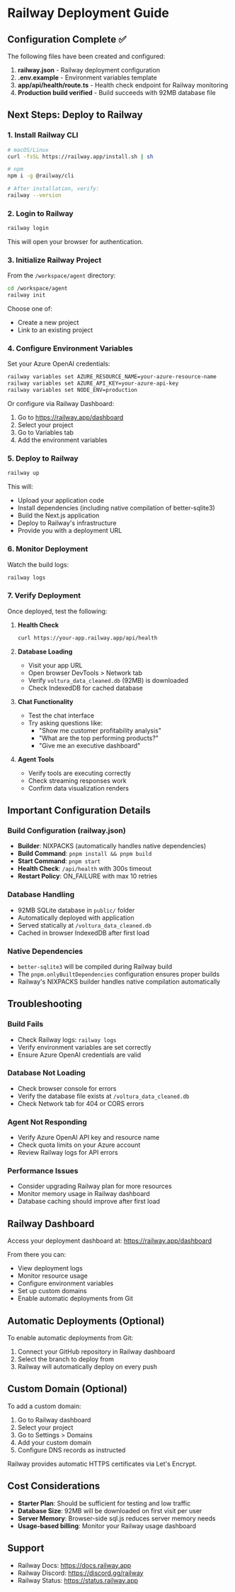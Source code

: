 # Railway Deployment Guide

## Configuration Complete ✅

The following files have been created and configured:

1. **railway.json** - Railway deployment configuration
2. **.env.example** - Environment variables template
3. **app/api/health/route.ts** - Health check endpoint for Railway monitoring
4. **Production build verified** - Build succeeds with 92MB database file

## Next Steps: Deploy to Railway

### 1. Install Railway CLI

```bash
# macOS/Linux
curl -fsSL https://railway.app/install.sh | sh

# npm
npm i -g @railway/cli

# After installation, verify:
railway --version
```

### 2. Login to Railway

```bash
railway login
```

This will open your browser for authentication.

### 3. Initialize Railway Project

From the `/workspace/agent` directory:

```bash
cd /workspace/agent
railway init
```

Choose one of:
- Create a new project
- Link to an existing project

### 4. Configure Environment Variables

Set your Azure OpenAI credentials:

```bash
railway variables set AZURE_RESOURCE_NAME=your-azure-resource-name
railway variables set AZURE_API_KEY=your-azure-api-key
railway variables set NODE_ENV=production
```

Or configure via Railway Dashboard:
1. Go to https://railway.app/dashboard
2. Select your project
3. Go to Variables tab
4. Add the environment variables

### 5. Deploy to Railway

```bash
railway up
```

This will:
- Upload your application code
- Install dependencies (including native compilation of better-sqlite3)
- Build the Next.js application
- Deploy to Railway's infrastructure
- Provide you with a deployment URL

### 6. Monitor Deployment

Watch the build logs:

```bash
railway logs
```

### 7. Verify Deployment

Once deployed, test the following:

1. **Health Check**
   ```bash
   curl https://your-app.railway.app/api/health
   ```

2. **Database Loading**
   - Visit your app URL
   - Open browser DevTools > Network tab
   - Verify `voltura_data_cleaned.db` (92MB) is downloaded
   - Check IndexedDB for cached database

3. **Chat Functionality**
   - Test the chat interface
   - Try asking questions like:
     - "Show me customer profitability analysis"
     - "What are the top performing products?"
     - "Give me an executive dashboard"

4. **Agent Tools**
   - Verify tools are executing correctly
   - Check streaming responses work
   - Confirm data visualization renders

## Important Configuration Details

### Build Configuration (railway.json)
- **Builder**: NIXPACKS (automatically handles native dependencies)
- **Build Command**: `pnpm install && pnpm build`
- **Start Command**: `pnpm start`
- **Health Check**: `/api/health` with 300s timeout
- **Restart Policy**: ON_FAILURE with max 10 retries

### Database Handling
- 92MB SQLite database in `public/` folder
- Automatically deployed with application
- Served statically at `/voltura_data_cleaned.db`
- Cached in browser IndexedDB after first load

### Native Dependencies
- `better-sqlite3` will be compiled during Railway build
- The `pnpm.onlyBuiltDependencies` configuration ensures proper builds
- Railway's NIXPACKS builder handles native compilation automatically

## Troubleshooting

### Build Fails
- Check Railway logs: `railway logs`
- Verify environment variables are set correctly
- Ensure Azure OpenAI credentials are valid

### Database Not Loading
- Check browser console for errors
- Verify the database file exists at `/voltura_data_cleaned.db`
- Check Network tab for 404 or CORS errors

### Agent Not Responding
- Verify Azure OpenAI API key and resource name
- Check quota limits on your Azure account
- Review Railway logs for API errors

### Performance Issues
- Consider upgrading Railway plan for more resources
- Monitor memory usage in Railway dashboard
- Database caching should improve after first load

## Railway Dashboard

Access your deployment dashboard at: https://railway.app/dashboard

From there you can:
- View deployment logs
- Monitor resource usage
- Configure environment variables
- Set up custom domains
- Enable automatic deployments from Git

## Automatic Deployments (Optional)

To enable automatic deployments from Git:

1. Connect your GitHub repository in Railway dashboard
2. Select the branch to deploy from
3. Railway will automatically deploy on every push

## Custom Domain (Optional)

To add a custom domain:

1. Go to Railway dashboard
2. Select your project
3. Go to Settings > Domains
4. Add your custom domain
5. Configure DNS records as instructed

Railway provides automatic HTTPS certificates via Let's Encrypt.

## Cost Considerations

- **Starter Plan**: Should be sufficient for testing and low traffic
- **Database Size**: 92MB will be downloaded on first visit per user
- **Server Memory**: Browser-side sql.js reduces server memory needs
- **Usage-based billing**: Monitor your Railway usage dashboard

## Support

- Railway Docs: https://docs.railway.app
- Railway Discord: https://discord.gg/railway
- Railway Status: https://status.railway.app
